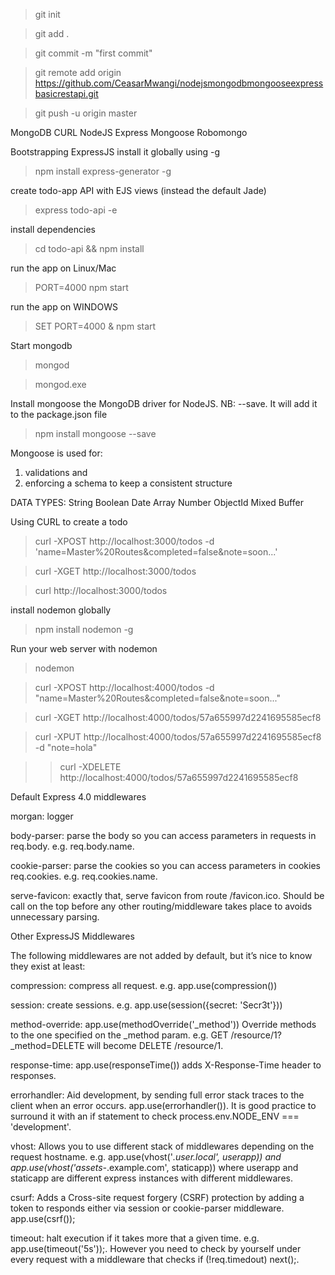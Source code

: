 >git init

>git add .

>git commit -m "first commit"


>git remote add origin https://github.com/CeasarMwangi/nodejsmongodbmongooseexpressbasicrestapi.git


>git push -u origin master




MongoDB
CURL
NodeJS
Express
Mongoose
Robomongo

Bootstrapping ExpressJS
install it globally using -g 

>npm install express-generator -g


create todo-app API with EJS views (instead the default Jade)

>express todo-api -e

install dependencies

>cd todo-api && npm install

run the app on Linux/Mac

>PORT=4000 npm start

run the app on WINDOWS

>SET PORT=4000 & npm start

Start mongodb

>mongod

>mongod.exe


Install mongoose the MongoDB driver for NodeJS.
NB: --save. It will add it to the package.json file

>npm install mongoose --save


Mongoose is used for:
1. validations and 
2. enforcing a schema to keep a consistent structure

DATA TYPES:
String
Boolean
Date
Array
Number
ObjectId
Mixed
Buffer

Using CURL to create a todo

>curl -XPOST http://localhost:3000/todos -d 'name=Master%20Routes&completed=false&note=soon...'


>curl -XGET http://localhost:3000/todos

>curl http://localhost:3000/todos



install nodemon globally

>npm install nodemon -g

Run your web server with nodemon

>nodemon


>curl -XPOST http://localhost:4000/todos -d "name=Master%20Routes&completed=false&note=soon..."

>curl -XGET http://localhost:4000/todos/57a655997d2241695585ecf8


>curl -XPUT http://localhost:4000/todos/57a655997d2241695585ecf8 -d "note=hola"

>>curl -XDELETE http://localhost:4000/todos/57a655997d2241695585ecf8





Default Express 4.0 middlewares

morgan: logger

body-parser: parse the body so you can access parameters in requests in req.body. e.g. req.body.name.

cookie-parser: parse the cookies so you can access parameters in cookies req.cookies. e.g. req.cookies.name.

serve-favicon: exactly that, serve favicon from route /favicon.ico. Should be call on the top before any other routing/middleware takes place to avoids unnecessary parsing.


Other ExpressJS Middlewares

The following middlewares are not added by default, but it’s nice to know they exist at least:

compression: compress all request. e.g. app.use(compression())

session: create sessions. e.g. app.use(session({secret: 'Secr3t'}))

method-override: app.use(methodOverride('_method')) Override methods to the one specified on the _method param. e.g. GET /resource/1?_method=DELETE will become DELETE /resource/1.

response-time: app.use(responseTime()) adds X-Response-Time header to responses.

errorhandler: Aid development, by sending full error stack traces to the client when an error occurs. app.use(errorhandler()). It is good practice to surround it with an if statement to check process.env.NODE_ENV === 'development'.

vhost: Allows you to use different stack of middlewares depending on the request hostname. e.g. app.use(vhost('*.user.local', userapp)) and app.use(vhost('assets-*.example.com', staticapp)) where userapp and staticapp are different express instances with different middlewares.

csurf: Adds a Cross-site request forgery (CSRF) protection by adding a token to responds either via session or cookie-parser middleware. app.use(csrf());

timeout: halt execution if it takes more that a given time. e.g. app.use(timeout('5s'));. However you need to check by yourself under every request with a middleware that checks if (!req.timedout) next();.